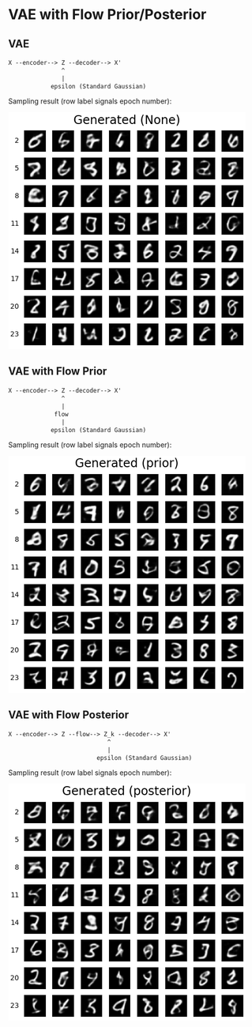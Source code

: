 # VAE with Flow Prior/Posterior

## VAE

```
X --encoder--> Z --decoder--> X'
               ^
               |
            epsilon (Standard Gaussian)
```

Sampling result (row label signals epoch number):

![[gen\_None.png](results/png/gen_None.png)](results/png/gen_None.png)

## VAE with Flow Prior

```
X --encoder--> Z --decoder--> X'
               ^
               |
             flow
               |
            epsilon (Standard Gaussian)
```

Sampling result (row label signals epoch number):

![[gen\_prior.png](results/png/gen_prior.png)](results/png/gen_prior.png)


## VAE with Flow Posterior

```
X --encoder--> Z --flow--> Z_k --decoder--> X'
                            ^
                            |
                         epsilon (Standard Gaussian)
```

Sampling result (row label signals epoch number):

![[gen\_posterior.png](results/png/gen_posterior.png)](results/png/gen_posterior.png)
